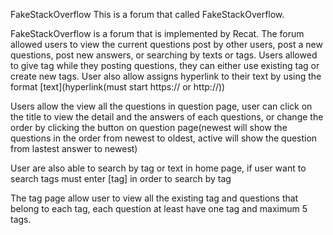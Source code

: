 FakeStackOverflow
This is a forum that called FakeStackOverflow.

FakeStackOverflow is a forum that is implemented by Recat. The forum allowed users to view the current questions post by other users,  post a new questions, post new answers, or searching by texts or tags. Users allowed to give tag while they posting questions, they can either use existing tag or create new tags. User also allow assigns hyperlink to their text by using the format [text](hyperlink(must start https:// or http://)) 

Users allow the view all the questions in question page, user can click on the title to view the detail and the answers of each questions, or change the order by clicking the button on question page(newest will show the questions in the order from newest to oldest, active will show the question from lastest answer to newest)

User are also able to search by tag or text in home page, if user want to search tags must enter [tag] in order to search by tag

The tag page allow user to view all the existing tag and questions that belong to each tag, each question at least have one tag and maximum 5 tags.
